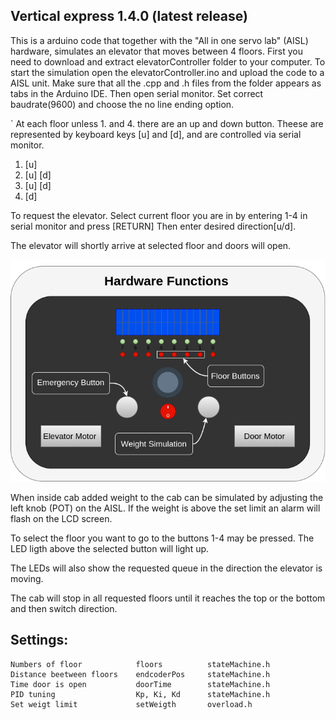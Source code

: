  Vertical express 1.4.0 (latest release)
 -
This is a arduino code that together with the "All in one servo lab" (AISL) hardware,  simulates an elevator that moves between 4 floors. First you need to download and extract elevatorController folder to your computer.
To start the simulation open the elevatorController.ino and upload the code to a AISL unit. Make sure that all the .cpp and .h files from the folder appears as tabs in the Arduino IDE. 
Then open serial monitor. Set correct baudrate(9600) and choose the no line ending option.

`
At each floor unless 1. and 4. there are an up and down button. Theese are represented by keyboard keys [u] and [d], and are controlled via serial monitor.  

1. [u]
2. [u] [d]
3. [u] [d]
4. [d]


To request the elevator. Select current floor you are in by entering 1-4 in serial monitor and press [RETURN]
Then enter desired direction[u/d]. 


The elevator will shortly arrive at selected floor and doors will open.

![](demo.png)

When inside cab added weight to the cab can be simulated by adjusting the left knob (POT) on the AISL. If the weight is above the set limit an alarm will flash on the LCD screen.

To select the floor you want to go to the buttons 1-4 may be pressed. The LED ligth above the selected button will light up.

The LEDs will also show the requested queue in the direction the elevator is moving.


The cab will stop in all requested floors until it reaches the top or the bottom and then switch direction.


Settings:
-

    Numbers of floor			floors			stateMachine.h
    Distance beetween floors	endcoderPos		stateMachine.h
    Time door is open			doorTime		stateMachine.h
    PID tuning					Kp, Ki, Kd		stateMachine.h
	Set weigt limit  			setWeigth		overload.h